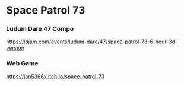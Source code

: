 # Space Patrol 73

### Ludum Dare 47 Compo
https://ldjam.com/events/ludum-dare/47/space-patrol-73-6-hour-3d-version

### Web Game
https://jan5366x.itch.io/space-patrol-73

